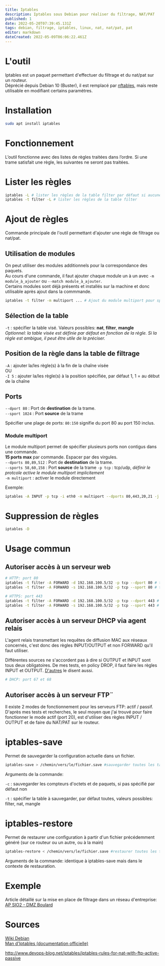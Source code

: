 ```yaml
---
title: Iptables
description: Iptables sous Debian pour réaliser du filtrage, NAT/PAT
published: 1
date: 2022-05-20T07:39:45.131Z
tags: debian, filtrage, iptables, linux, nat, nat/pat, pat
editor: markdown
dateCreated: 2022-05-09T06:06:22.461Z
---
```


# L'outil
Iptables est un paquet permettant d'effectuer du filtrage et du nat/pat sur un routeur.  
Déprécié depuis Debian 10 (Buster), il est remplacé par [nftables](https://wiki.debian.org/nftables), mais reste utilisable en modifiant certains paramètres.

# Installation
```bash
sudo apt install iptables   
```

# Fonctionnement
L’outil fonctionne avec des listes de règles traitées dans l’ordre. Si une trame satisfait une règle, les suivantes ne seront pas traitées.

# Lister les règles
```bash
iptables -L # lister les règles de la table filter par défaut si aucune table sélectionnée
iptables -t filter -L # lister les règles de la table filter
```
# Ajout de règles
Commande principale de l'outil permettant d'ajouter une règle de filtrage ou nat/pat.

## Utilisation de modules
On peut utiliser des modules additionnels pour la correspondance des paquets.  
Au cours d'une commande, il faut ajouter chaque module un à un avec `-m module_à_ajouter` ou `--match module_à_ajouter`.  
Certains modules sont déjà présents et installés sur la machine et donc utilisable après ajout dans la commmande.
```bash
iptables -t filter -m multiport ... # Ajout du module multiport pour spécifier plusieurs ports qui ne sont pas dans une plage dans une commande
```

## Sélection de la table
`-t` : spécifier la table visé. Valeurs possibles: **nat**, **filter**, **mangle**  
*Optionnel: la table visée est définie par défaut en fonction de la règle. Si la règle est ambigue, il peut être utile de la préciser.*

## Position de la règle dans la table de filtrage  
`-A` : ajouter la/les règle(s) à la fin de la chaîne visée  
OU   
`-I 5` : ajouter la/les règle(s) à la position spécifiée, par défaut 1, 1 = au début de la chaîne

## Ports
`--dport 80` : Port de **destination** de la trame.  
`--sport 1024` : Port **source**  de la trame

Spécifier une plage de ports: `80:150` signifie du port 80 au port 150 inclus.

### Module multiport
Le module multiport permet de spécifier plusieurs ports non contigus dans une commande.  
**15 ports max** par commande. Espacer par des virgules.  
`--dports 80,89,512` : Port de **destination** de la trame.   
`--sports 58,60,158` : Port **source**  de la trame 
`-p tcp` : tcp/udp, *définir le protcole active le module multiport implicitement*  
`-m multiport` : activer le module directement

Exemple:
```bash
iptables -A INPUT -p tcp -i eth0 -m multiport --dports 80,443,20,21 -j ACCEPT #accepter les ports 80 443 20 et 21
```

# Suppression de règles
```bash
iptables -D
```
# Usage commun
## Autoriser accès à un serveur web
```bash
# HTTP: port 80
iptables -t filter -A FORWARD -d 192.168.100.5/32 -p tcp --dport 80 # tout hôte -> serveur web
iptables -t filter -A FORWARD -s 192.168.100.5/32 -p tcp --sport 80 # tout hôte <- serveur web

# HTTPS: port 443
iptables -t filter -A FORWARD -d 192.168.100.5/32 -p tcp --dport 443 # tout hôte -> serveur web
iptables -t filter -A FORWARD -s 192.168.100.5/32 -p tcp --sport 443 # tout hôte <- serveur web
```

## Autoriser accès à un serveur DHCP via agent relais
L'agent relais transmettant les requêtes de diffusion MAC aux réseaux concernés, c'est donc des règles INPUT/OUTPUT et non FORWARD qu'il faut utiliser.

Différentes sources ne s'accordent pas à dire si OUTPUT et INPUT sont tous deux obligatoires. De mes tests, en policy DROP, il faut faire les règles INPUT et OUTPUT. [D'autres](https://serverfault.com/questions/191390/iptables-and-dhcp-questions#comment-168106) le disent aussi.

```bash
# DHCP: port 67 et 68
```

## Autoriser accès à un serveur FTP¨
Il existe 2 modes de fonctionnement pour les serveurs FTP: actif / passif.
D'après mes tests et recherches, le seul moyen que j'ai trouvé pour faire fonctionner le mode actif (port 20), est d'utiliser des règles INPUT / OUTPUT et de faire du NAT/PAT sur le routeur.

# iptables-save
Permet de sauvegarder la configuration actuelle dans un fichier.
```bash
iptables-save > /chemin/vers/le/fichier.save #sauvegarder toutes les tables
```
Arguments de la commande:

`-c` : sauvegarder  les compteurs d'octets et de paquets, si pas spécifié par défaut non

`-t` : spécifier la table à sauvegarder, par défaut toutes, valeurs possibles: filter, nat, mangle

# iptables-restore
Permet de restaurer une configuration à partir d'un fichier précédemment généré (sur ce routeur ou un autre, ou à la main)
```bash
iptables-restore < /chemin/vers/le/fichier.save #restaurer toutes les tables
```

Arguments de la commande: identique à iptables-save mais dans le contexte de restauration.



# Exemple
Article détaillé sur la mise en place de filtrage dans un réseau d'entreprise: [AP SIO2 - DMZ Boulard](https://clementgentil.fr/ap-sio2-mise-en-place-de-dmz-dans-le-reseau-boulard/)

# Sources
[Wiki Debian](https://wiki.debian.org/iptables)  
[Man d'Iptables (documentation officielle)](http://www.delafond.org/traducmanfr/man/man8/iptables.8.html)

http://www.devops-blog.net/iptables/iptables-rules-for-nat-with-ftp-active-passive  